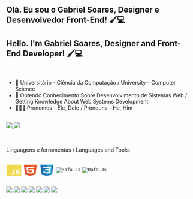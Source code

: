 ## Olá. Eu sou o Gabriel Soares, Designer e Desenvolvedor Front-End! 🖌💻
## Hello. I'm Gabriel Soares, Designer and Front-End Developer! 🖌💻

<br>

- 🌱 Universitário - Ciência da Computação  / University - Computer Science
- 🌱 Obtendo Conhecimento Sobre Desenvolvimento de Sistemas Web  / Getting Knowledge About Web Systems Development
- 👨🏽‍💻 Pronomes - Ele, Dele  / Pronouns - He, Him
 


##

<div align="left">
  <a href="https://github.com/ghabrielsoares">
  <img height="132em" src="https://github-readme-stats.vercel.app/api?username=ghabrielsoares&show_icons=true&theme=midnight-purple&include_all_commits=true&count_private=true"/>
  <img height="132em" src="https://github-readme-stats.vercel.app/api/top-langs/?username=ghabrielsoares&layout=compact&langs_count=7&theme=midnight-purple"/>
</div>

## 
  
<div style="display: inline_block"><br>
 <a>Linguagens e ferramentas / Languages and Tools:</a><br><br>

<code><img align="center" alt="Rafa-Js" height="30" width="40" src="https://raw.githubusercontent.com/devicons/devicon/master/icons/javascript/javascript-plain.svg"></code>
<code><img align="center" alt="Rafa-Js" height="30" width="40" src="https://raw.githubusercontent.com/devicons/devicon/master/icons/html5/html5-original.svg"></code>
<code><img align="center" alt="Rafa-Js" height="30" width="40" src="https://raw.githubusercontent.com/devicons/devicon/master/icons/css3/css3-original.svg"></code> 
<code><img align="center" alt="Rafa-Js" height="33" width="43" src="https://cdn.jsdelivr.net/gh/devicons/devicon/icons/vscode/vscode-original.svg"></code> 
<code><img align="center" alt="Rafa-Js" height="30" width="40" src="https://cdn.jsdelivr.net/gh/devicons/devicon/icons/photoshop/photoshop-plain.svg"></code>   
</div>
  
  
##
  
  <div> 
  <a href="https://www.instagram.com/ghabrielsoares_/" target="_blank"><img src="https://img.shields.io/badge/-Instagram-%23E4405F?style=for-the-badge&logo=instagram&logoColor=white" target="_blank"></a>
 	<a href="https://twitter.com/ghabrielsoares_" target="_blank"><img src="https://img.shields.io/badge/Twitch-9146FF?style=for-the-badge&logo=twitch&logoColor=white" target="_blank"></a>
   <a href="https://wa.me/5591984403543" target="_blank"><img src="https://img.shields.io/badge/WhatsApp-25D366?style=for-the-badge&logo=whatsapp&logoColor=white" target="_blank"></a>
  <a href="https://www.linkedin.com/in/ghabrielsoares/" target="_blank"><img src="https://img.shields.io/badge/-LinkedIn-%230077B5?style=for-the-badge&logo=linkedin&logoColor=white" target="_blank"></a>
  <a href="https://www.behance.net/ghabrielsoares_" target="_blank"><img height="29em" src="https://cdn.jsdelivr.net/gh/devicons/devicon/icons/behance/behance-original.svg"_blank"></a>
  <a href = "mailto:gabrielcsoares.20@gmail.com"><img src="https://img.shields.io/badge/Gmail-D14836?style=for-the-badge&logo=gmail&logoColor=white" target="_blank"></a>
    <a href = "mailto:gabrielcsoares.20@hotmail.com"><img src="https://img.shields.io/badge/Microsoft_Outlook-0078D4?style=for-the-badge&logo=microsoft-outlook&logoColor=white" target="_blank"></a>

 
</div>
